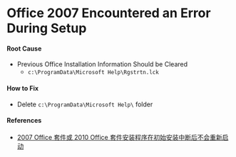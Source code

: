 # Office 2007 Encountered an Error During Setup

#### Root Cause
* Previous Office Installation Information Should be Cleared
  * `c:\ProgramData\Microsoft Help\Rgstrtn.lck`

#### How to Fix
* Delete `c:\ProgramData\Microsoft Help\` folder

#### References
* [2007 Office 套件或 2010 Office 套件安装程序在初始安装中断后不会重新启动](https://support.microsoft.com/zh-cn/help/927153/the-2007-office-suite-or-the-2010-office-suite-setup-program-will-not-restart-after-an-initial-installation-is-interrupted)
